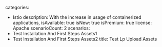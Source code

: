 categories:
  - Istio
description:
  With the increase in usage of containerized applications,
isAvailable: true
isNew: true
isPremium: true
license: Apache
scenarioCount: 2
scenarios:
  - Test Installation And First Steps Assets1
  - Test Installation And First Steps Assets2
title: Test Lp Upload Assets
